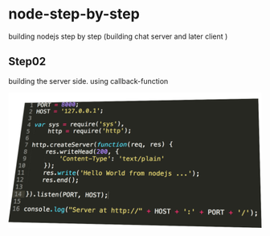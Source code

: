 node-step-by-step
=================

building nodejs step by step (building chat server and later client )


## Step02 

building the server side.
using callback-function

<img src="info.png" >



